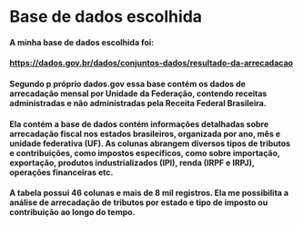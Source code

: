 # Base de dados escolhida 

#### A minha base de dados escolhida foi:

#### https://dados.gov.br/dados/conjuntos-dados/resultado-da-arrecadacao

#### Segundo p próprio dados.gov essa base contém os dados de arrecadação mensal por Unidade da Federação, contendo receitas administradas e não administradas pela Receita Federal Brasileira.

#### Ela contém a base de dados contém informações detalhadas sobre arrecadação fiscal nos estados brasileiros, organizada por ano, mês e unidade federativa (UF). As colunas abrangem diversos tipos de tributos e contribuições, como impostos específicos, como sobre importação, exportação, produtos industrializados (IPI), renda (IRPF e IRPJ), operações financeiras etc.

#### A tabela possui 46 colunas e mais de 8 mil registros. Ela me possibilita a análise de arrecadação de tributos por estado e tipo de imposto ou contribuição ao longo do tempo.

